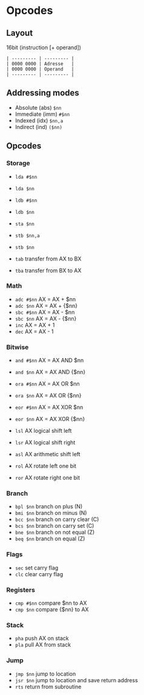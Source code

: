 # Opcodes

## Layout

16bit (instruction [+ operand])

```
| --------- | --------- |
| 0000 0000 | Adresse   |
| 0000 0000 | Operand   |
| --------- | --------- |
```

## Addressing modes

* Absolute (abs) `$nn`
* Immediate (imm) `#$nn`
* Indexed (idx) `$nn,a`
* Indirect (ind) `($nn)`

## Opcodes

### Storage

* `lda #$nn`
* `lda $nn`
* `ldb #$nn`
* `ldb $nn`

* `sta $nn`
* `stb $nn,a`
* `stb $nn`

* `tab` transfer from AX to BX
* `tba` transfer from BX to AX

### Math

* `adc #$nn` AX = AX + $nn
* `adc $nn` AX = AX + {$nn}
* `sbc #$nn` AX = AX - $nn
* `sbc $nn` AX = AX - {$nn}
* `inc` AX = AX + 1
* `dec` AX = AX - 1

### Bitwise

* `and #$nn` AX = AX AND $nn
* `and $nn` AX = AX AND {$nn}
* `ora #$nn` AX = AX OR $nn
* `ora $nn` AX = AX OR {$nn}
* `eor #$nn` AX = AX XOR $nn
* `eor $nn` AX = AX XOR {$nn}

* `lsl` AX logical shift left
* `lsr` AX logical shift right
* `asl` AX arithmetic shift left
* `rol` AX rotate left one bit
* `ror` AX rotate right one bit

### Branch

* `bpl $nn` branch on plus (N)
* `bmi $nn` branch on minus (N)
* `bcc $nn` branch on carry clear (C)
* `bcs $nn` branch on carry set (C)
* `bne $nn` branch on not equal (Z)
* `beq $nn` branch on equal (Z)

### Flags

* `sec` set carry flag
* `clc` clear carry flag

### Registers

* `cmp #$nn` compare $nn to AX
* `cmp $nn` compare {$nn} to AX

### Stack

* `pha` push AX on stack
* `pla` pull AX from stack

### Jump

* `jmp $nn` jump to location
* `jsr $nn` jump to location and save return address
* `rts` return from subroutine
